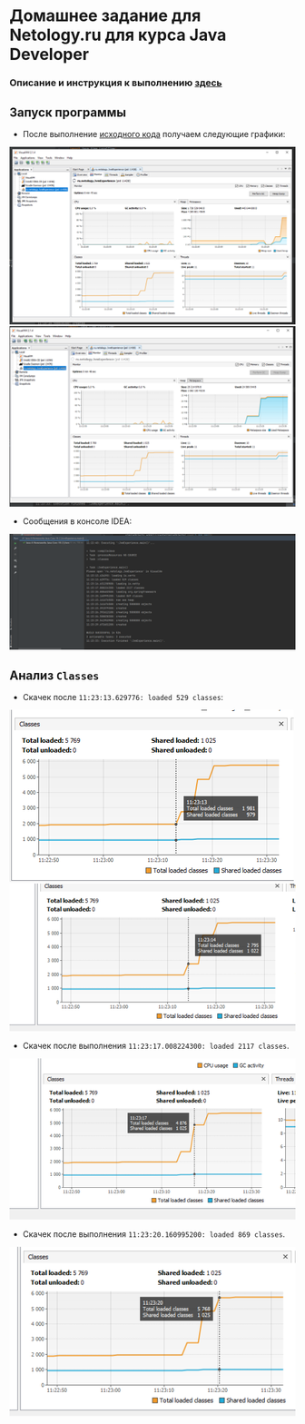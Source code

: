 # Домашнее задание для Netology.ru для курса Java Developer   
### Описание и инструкция к выполнению [здесь](https://github.com/netology-code/jd-homeworks/tree/master/jvm/README.md)

## Запуск программы
- После выполнение [исходного кода](/src/main/java/ru/netology/JvmExperience.java) получаем следующие графики:

![](/src/main/resources/Общий_График_куча.png)
![](/src/main/resources/Общий_График_metaspace.png)

- Сообщения в консоле IDEA: 

![](/src/main/resources/Idea.png)

## Анализ `Classes`

- Скачек после `11:23:13.629776: loaded 529 classes`:

![](/src/main/resources/1.Скачек_0.png)
![](/src/main/resources/1.Скачек_2.png)

- Скачек после выполнения `11:23:17.008224300: loaded 2117 classes`.

![](/src/main/resources/2.Скачек_2.png)

- Скачек после выполнения `11:23:20.160995200: loaded 869 classes`.

![](/src/main/resources/3.Скачек_2.png)
